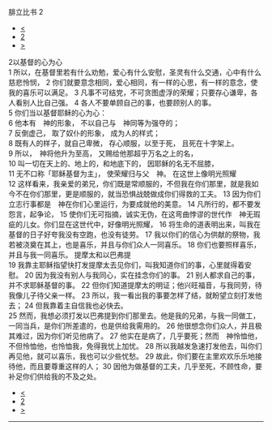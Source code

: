 ﻿





 腓立比书 2




* [<](bible/PHP01.md)
* [2](bible/PHP.md)
* [>](bible/PHP03.md)



 
2以基督的心为心  
1 所以，在基督里若有什么劝勉，爱心有什么安慰，圣灵有什么交通，心中有什么慈悲怜悯， 
2 你们就要意念相同，爱心相同，有一样的心思，有一样的意念，使我的喜乐可以满足。 
3 凡事不可结党，不可贪图虚浮的荣耀；只要存心谦卑，各人看别人比自己强。 
4 各人不要单顾自己的事，也要顾别人的事。  
5 你们当以基督耶稣的心为心：  
6 他本有　神的形象， 不以自己与　神同等为强夺的；  
7 反倒虚己， 取了奴仆的形象， 成为人的样式；  
8 既有人的样子，就自己卑微， 存心顺服，以至于死， 且死在十字架上。  
9 所以，　神将他升为至高， 又赐给他那超乎万名之上的名，  
10 叫一切在天上的、地上的，和地底下的， 因耶稣的名无不屈膝，  
11 无不口称「耶稣基督为主」， 使荣耀归与父　神。 在这世上像明光照耀  
12 这样看来，我亲爱的弟兄，你们既是常顺服的，不但我在你们那里，就是我如今不在你们那里，更是顺服的，就当恐惧战兢做成你们得救的工夫。 
13 因为你们立志行事都是　神在你们心里运行，为要成就他的美意。 
14 凡所行的，都不要发怨言，起争论， 
15 使你们无可指摘，诚实无伪，在这弯曲悖谬的世代作　神无瑕疵的儿女。你们显在这世代中，好像明光照耀， 
16 将生命的道表明出来，叫我在基督的日子好夸我没有空跑，也没有徒劳。 
17 我以你们的信心为供献的祭物，我若被浇奠在其上，也是喜乐，并且与你们众人一同喜乐。 
18 你们也要照样喜乐，并且与我一同喜乐。 提摩太和以巴弗提  
19 我靠主耶稣指望快打发提摩太去见你们，叫我知道你们的事，心里就得着安慰。 
20 因为我没有别人与我同心，实在挂念你们的事。 
21 别人都求自己的事，并不求耶稣基督的事。 
22 但你们知道提摩太的明证；他兴旺福音，与我同劳，待我像儿子待父亲一样。 
23 所以，我一看出我的事要怎样了结，就盼望立刻打发他去； 
24 但我靠着主自信我也必快去。  
25 然而，我想必须打发以巴弗提到你们那里去。他是我的兄弟，与我一同做工，一同当兵，是你们所差遣的，也是供给我需用的。 
26 他很想念你们众人，并且极其难过，因为你们听见他病了。 
27 他实在是病了，几乎要死；然而　神怜恤他，不但怜恤他，也怜恤我，免得我忧上加忧。 
28 所以我越发急速打发他去，叫你们再见他，就可以喜乐，我也可以少些忧愁。 
29 故此，你们要在主里欢欢乐乐地接待他，而且要尊重这样的人； 
30 因他为做基督的工夫，几乎至死，不顾性命，要补足你们供给我的不及之处。 
* [<](bible/PHP01.md)
* [2](bible/PHP.md)
* [>](bible/PHP03.md)





---









